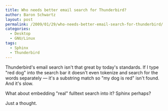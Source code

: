 ```yaml
---
title: Who needs better email search for Thunderbird?
author: Baron Schwartz
layout: post
permalink: /2009/01/29/who-needs-better-email-search-for-thunderbird/
categories:
  - Desktop
  - GNU/Linux
tags:
  - Sphinx
  - Thunderbird
---
```

Thunderbird's email search isn't that great by today's standards. If I type "red dog" into the search bar it doesn't even tokenize and search for the words separately &#8212; it's a substring match so "my dog is red" isn't found. And it's slow.

What about embedding "real" fulltext search into it? Sphinx perhaps?

Just a thought.
